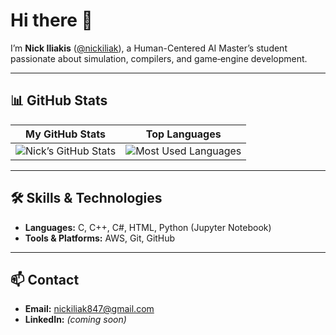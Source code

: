 # Hi there 👋

I’m **Nick Iliakis** ([@nickiliak](https://github.com/nickiliak)), a Human-Centered AI Master’s student passionate about simulation, compilers, and game‐engine development.  

---

## 📊 GitHub Stats

| **My GitHub Stats** | **Top Languages** |
|:-------------------:|:-----------------:|
|<img src="https://github-readme-stats.vercel.app/api?username=nickiliak&show_icons=true&theme=dark&count_private=true" alt="Nick’s GitHub Stats" />|<img src="https://github-readme-stats.vercel.app/api/top-langs/?username=nickiliak&layout=compact&theme=dark&langs_count=6" alt="Most Used Languages" />|

---

## 🛠️ Skills & Technologies

- **Languages:** C, C++, C#, HTML, Python (Jupyter Notebook)  
- **Tools & Platforms:** AWS, Git, GitHub  

---

## 📫 Contact

- **Email:** [nickiliak847@gmail.com](mailto:nickiliak847@gmail.com)  
- **LinkedIn:** *(coming soon)*  
